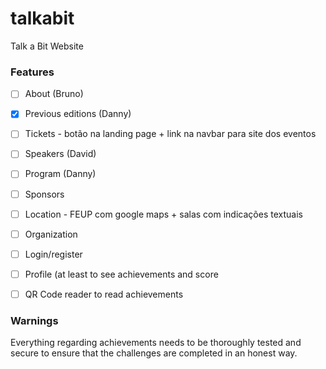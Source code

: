 # talkabit
Talk a Bit Website

### Features
* [ ] About (Bruno)
* [x] Previous editions (Danny)
* [ ] Tickets - botão na landing page + link na navbar para site dos eventos
* [ ] Speakers (David)
* [ ] Program (Danny)
* [ ] Sponsors
* [ ] Location - FEUP com google maps + salas com indicações textuais
* [ ] Organization

* [ ] Login/register
* [ ] Profile (at least to see achievements and score
* [ ] QR Code reader to read achievements

### Warnings

Everything regarding achievements needs to be thoroughly tested and secure to ensure that the challenges are completed in an honest way.

